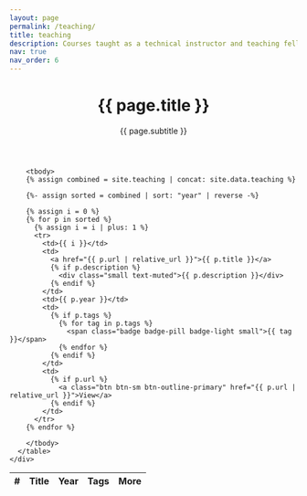 ```yaml
---
layout: page
permalink: /teaching/
title: teaching
description: Courses taught as a technical instructor and teaching fellow
nav: true
nav_order: 6
---
```


<div class="post">
  <header class="post-header">
    <h1 class="post-title">{{ page.title }}</h1>
    <p class="desc">{{ page.subtitle }}</p>
  </header>

  <article>
    <div class="table-responsive"> <!-- keeps it nice on small screens -->
      <table class="table table-striped table-hover">
        <thead>
          <tr>
            <th>#</th>
            <th>Title</th>
            <th>Year</th>
            <th>Tags</th>
            <th>More</th>
          </tr>
        </thead>

        <tbody>
        {% assign combined = site.teaching | concat: site.data.teaching %}

        {%- assign sorted = combined | sort: "year" | reverse -%}

        {% assign i = 0 %}
        {% for p in sorted %}
          {% assign i = i | plus: 1 %}
          <tr>
            <td>{{ i }}</td>
            <td>
              <a href="{{ p.url | relative_url }}">{{ p.title }}</a>
              {% if p.description %}
                <div class="small text-muted">{{ p.description }}</div>
              {% endif %}
            </td>
            <td>{{ p.year }}</td>
            <td>
              {% if p.tags %}
                {% for tag in p.tags %}
                  <span class="badge badge-pill badge-light small">{{ tag }}</span>
                {% endfor %}
              {% endif %}
            </td>
            <td>
              {% if p.url %}
                <a class="btn btn-sm btn-outline-primary" href="{{ p.url | relative_url }}">View</a>
              {% endif %}
            </td>
          </tr>
        {% endfor %}
        
        </tbody>
      </table>
    </div>
  </article>
</div>
